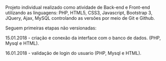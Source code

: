 Projeto individual realizado como atividade de Back-end e Front-end utilizando as linguagens: PHP, HTML5, CSS3, Javascript, Bootstrap 3, JQuery, Ajax, MySQL  controlando as versões por meio de Git e Github.

Seguem primeiras etapas não versionadas:


15.01.2018 - criação e conexão da interface com o banco de dados. (PHP, Mysql e HTML).

16.01.2018 - validação de login do usuario (PHP, Mysql e HTML).